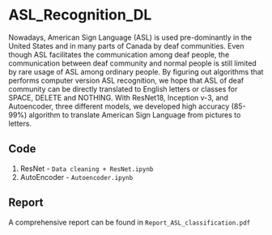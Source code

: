 # ASL_Recognition_DL

Nowadays, American Sign Language (ASL) is used pre-dominantly in the United States and in many parts of Canada by deaf communities. Even though ASL facilitates the communication among deaf people, the communication between deaf community and normal people is still limited by rare usage of ASL among ordinary people. By figuring out algorithms that performs computer version ASL recognition, we hope that ASL of deaf community can be directly translated to English letters or classes for SPACE, DELETE and NOTHING. With ResNet18, Inception v-3, and Autoencoder, three different models, we developed high accuracy (85-99%) algorithm to translate American Sign Language from pictures to letters.

## Code

1. ResNet - `Data cleaning + ResNet.ipynb`
2. AutoEncoder - `Autoencoder.ipynb`

## Report

A comprehensive report can be found in `Report_ASL_classification.pdf`

